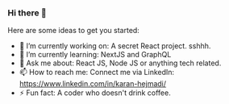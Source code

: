 ### Hi there 👋

Here are some ideas to get you started:

- 🔭 I’m currently working on: A secret React project. sshhh.
- 🌱 I’m currently learning: NextJS and GraphQL
- 💬 Ask me about: React JS, Node JS or anything tech related.
- 📫 How to reach me: 
     Connect me via LinkedIn: https://www.linkedin.com/in/karan-hejmadi/
- ⚡ Fun fact: A coder who doesn't drink coffee.
